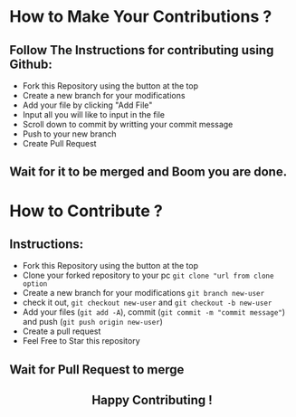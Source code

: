 
# How to Make Your Contributions ?

## Follow The Instructions for contributing using Github:

- Fork this Repository using the button at the top
- Create a new branch for your modifications
- Add your file by clicking "Add File"
- Input all you will like to input in the file
- Scroll down to commit by writting your commit message
- Push to your new branch
- Create Pull Request
## Wait for it to be merged and Boom you are done.

# How to Contribute ?

## Instructions:

- Fork this Repository using the button at the top
- Clone your forked repository to your pc `git clone "url from clone option`
- Create a new branch for your modifications  `git branch new-user` 
- check it out, `git checkout new-user` and `git checkout -b new-user`
- Add your files (`git add -A`), commit (`git commit -m "commit message"`) and push (`git push origin new-user`)
- Create a pull request
- Feel Free to Star this repository

## Wait for Pull Request to merge
<h2 align="center"> Happy Contributing ! </h2>
